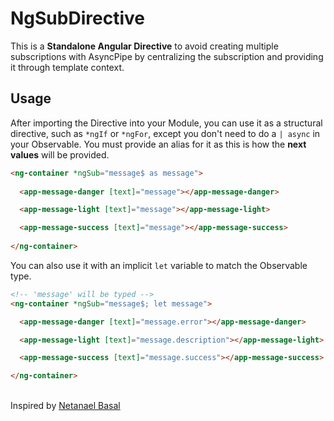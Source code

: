 # NgSubDirective

This is a **Standalone Angular Directive** to avoid creating multiple subscriptions with AsyncPipe by centralizing the subscription and providing it through template context.

## Usage

After importing the Directive into your Module, you can use it as a structural directive, such as ``*ngIf`` or ``*ngFor``, except you don't need to do a ``| async`` in your Observable. You must provide an alias for it as this is how the **next values** will be provided.

```html
<ng-container *ngSub="message$ as message">
  
  <app-message-danger [text]="message"></app-message-danger>

  <app-message-light [text]="message"></app-message-light>

  <app-message-success [text]="message"></app-message-success>
  
</ng-container>
```

You can also use it with an implicit ``let`` variable to match the Observable type.

```html
<!-- 'message' will be typed -->
<ng-container *ngSub="message$; let message">

  <app-message-danger [text]="message.error"></app-message-danger>

  <app-message-light [text]="message.description"></app-message-light>

  <app-message-success [text]="message.success"></app-message-success>

</ng-container>
```
<br>
Inspired by <a href="https://github.com/NetanelBasal">Netanael Basal</a>

